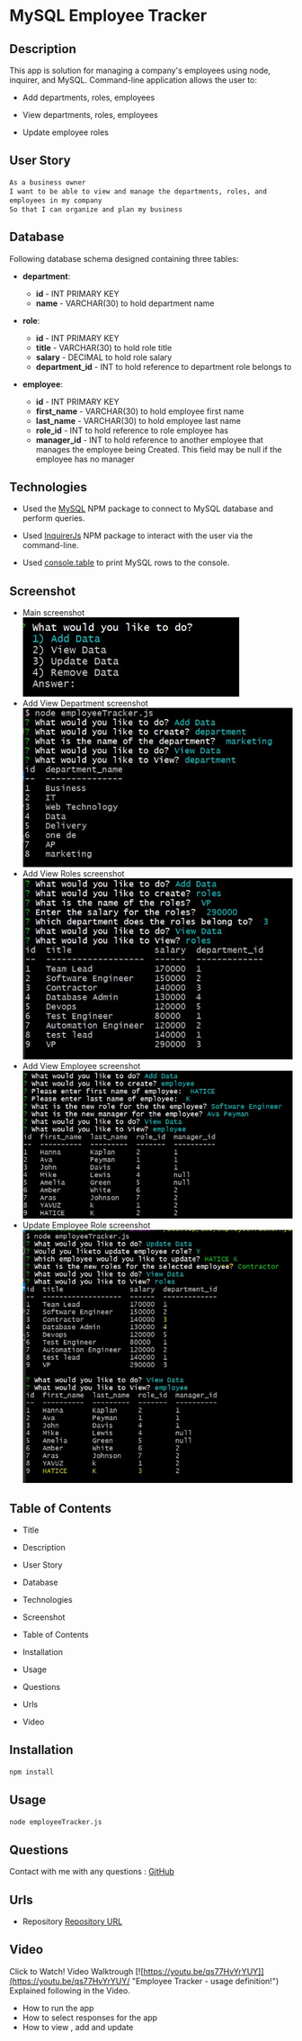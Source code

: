 # MySQL Employee Tracker

## Description

This app is solution for managing a company's employees using node, inquirer, and MySQL.
Command-line application allows the user to:

  * Add departments, roles, employees

  * View departments, roles, employees

  * Update employee roles

## User Story
```
As a business owner
I want to be able to view and manage the departments, roles, and employees in my company
So that I can organize and plan my business
```

## Database

Following database schema designed containing three tables:

* **department**:

  * **id** - INT PRIMARY KEY
  * **name** - VARCHAR(30) to hold department name

* **role**:

  * **id** - INT PRIMARY KEY
  * **title** -  VARCHAR(30) to hold role title
  * **salary** -  DECIMAL to hold role salary
  * **department_id** -  INT to hold reference to department role belongs to

* **employee**:

  * **id** - INT PRIMARY KEY
  * **first_name** - VARCHAR(30) to hold employee first name
  * **last_name** - VARCHAR(30) to hold employee last name
  * **role_id** - INT to hold reference to role employee has
  * **manager_id** - INT to hold reference to another employee that manages the employee being Created. This field may be null if the employee has no manager
  


## Technologies

* Used the [MySQL](https://www.npmjs.com/package/mysql) NPM package to connect to MySQL database and perform queries.

* Used [InquirerJs](https://www.npmjs.com/package/inquirer/v/0.2.3) NPM package to interact with the user via the command-line.

* Used [console.table](https://www.npmjs.com/package/console.table) to print MySQL rows to the console.

## Screenshot

* Main screenshot
![CLI Main screenshot](./Develop/assets/mainApp.JPG)
* Add View Department screenshot
![CLI Add View Department screenshot](./Develop/assets/addViewDepartment.JPG)
* Add View Roles screenshot
![CLI Add View Roles screenshot](./Develop/assets/AddViewRoles.JPG)
* Add View Employee screenshot
![CLI Add View Employee screenshot](./Develop/assets/AddViewEmployee.JPG)
* Update Employee Role screenshot
![CLI Update Employee Role screenshot](./Develop/assets/UpdateEmployeeRole.JPG)

## Table of Contents

* Title

* Description

* User Story

* Database

* Technologies

* Screenshot

* Table of Contents

* Installation

* Usage

* Questions

* Urls

* Video

## Installation

```md
npm install 
```

## Usage

```md
node employeeTracker.js
```

## Questions
Contact with me with any questions : [GitHub](https://github.com/kinziva)<br />

## Urls
* Repository [Repository URL ](https://github.com/kinziva/employeeTrackerMySQL)

## Video
 Click to Watch! Video Walktrough [![https://youtu.be/qs77HvYrYUY]](https://youtu.be/qs77HvYrYUY/ "Employee Tracker -  usage definition!") Explained following in the Video.
* How to run the app
* How to select responses for the app 
* How to view , add and update